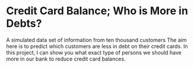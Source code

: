 # Credit Card Balance; Who is More in Debts?
 A simulated data set of information from ten thousand customers The aim here is to predict which customers are less in debt on their credit cards. In this project, I can show you what exact type of persons we should have more in our bank to reduce credit card balances.
